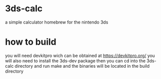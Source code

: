 # 3ds-calc
a simple calculator homebrew for the nintendo 3ds
# how to build
you will need devkitpro wich can be obtained at https://devkitpro.org/ you will also need to install the 3ds-dev package
then you can cd into the 3ds-calc directory and run make and the binaries will be located in the build directory

